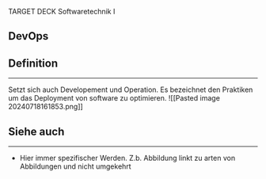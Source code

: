 
TARGET DECK
Softwaretechnik I

DevOps
--
## Definition
***
Setzt sich auch Developement und Operation. Es bezeichnet den Praktiken um das Deployment von software zu optimieren.
![[Pasted image 20240718161853.png]]
## Siehe auch
***
* Hier immer spezifischer Werden. Z.b. Abbildung linkt zu arten von Abbildungen und nicht umgekehrt